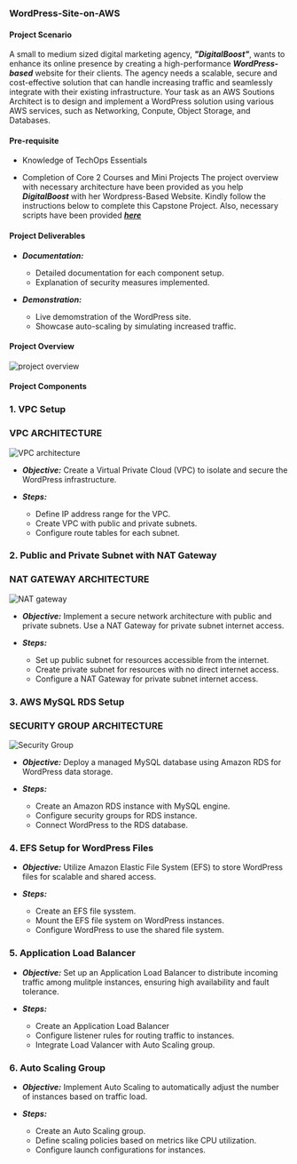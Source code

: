 ### WordPress-Site-on-AWS

#### Project Scenario
A small to medium sized digital marketing agency, **_"DigitalBoost"_**, wants to enhance its online presence by creating a high-performance **_WordPress-based_** website for their clients. The agency needs a scalable, secure and cost-effective solution that can handle increasing traffic and seamlessly integrate with their existing infrastructure. Your task as an AWS Soutions Architect is to design and implement a WordPress solution using various AWS services, such as Networking, Conpute, Object Storage, and Databases.

#### Pre-requisite
   - Knowledge of TechOps Essentials
  
   - Completion of Core 2 Courses and Mini Projects
The project overview with necessary architecture have been provided as you help **_DigitalBoost_** with her Wordpress-Based Website. Kindly follow the instructions below to complete this Capstone Project. Also, necessary scripts have been provided [**_here_**](https://github.com/dareyio/script-2)

#### Project Deliverables

- **_Documentation:_**
     - Detailed documentation for each component setup.
     - Explanation of security measures implemented.

 - **_Demonstration:_**
     - Live demomstration of the WordPress site.
     - Showcase auto-scaling by simulating increased traffic.
       
#### Project Overview

![project overview](https://github.com/isaac-adebayo247/WordPress-Site-on-AWS/assets/168349078/9677bcc1-7543-4a8c-8346-518f6ac74eb4)

#### Project Components
### 1. VPC Setup
### VPC ARCHITECTURE

![VPC architecture](https://github.com/isaac-adebayo247/WordPress-Site-on-AWS/assets/168349078/b05beaa5-72dc-4e53-a5ff-f3b189223622)

- **_Objective:_** Create a Virtual Private Cloud (VPC) to isolate and secure the WordPress infrastructure.
  
- **_Steps:_**
     - Define IP address range for the VPC.
     - Create VPC with public and private subnets.
     - Configure route tables for each subnet.

### 2. Public and Private Subnet with NAT Gateway
### NAT GATEWAY ARCHITECTURE

![NAT gateway](https://github.com/isaac-adebayo247/WordPress-Site-on-AWS/assets/168349078/1d0da4a2-2fe3-4a09-b42d-407de0573809)

- **_Objective:_** Implement a secure network architecture with public and private subnets. Use a NAT Gateway for private subnet internet access.
  
- **_Steps:_**
     - Set up public subnet for resources accessible from the internet.
     - Create private subnet for resources with no direct internet access.
     - Configure a NAT Gateway for private subnet internet access.

### 3. AWS MySQL RDS Setup
### SECURITY GROUP ARCHITECTURE

![Security Group](https://github.com/isaac-adebayo247/WordPress-Site-on-AWS/assets/168349078/165cbd39-76e3-40f9-9c8b-31ae63775173)

- **_Objective:_** Deploy a managed MySQL database using Amazon RDS for WordPress data storage.
  
- **_Steps:_**
     - Create an Amazon RDS instance with MySQL engine.
     - Configure security groups for RDS instance.
     - Connect WordPress to the RDS database.
       
### 4. EFS Setup for WordPress Files

- **_Objective:_** Utilize Amazon Elastic File System (EFS) to store WordPress files for scalable and shared access.
  
- **_Steps:_**
     - Create an EFS file sysstem.
     - Mount the EFS file system on WordPress instances.
     - Configure WordPress to use the shared file system.
       
### 5. Application Load Balancer

- **_Objective:_** Set up an Application Load Balancer to distribute incoming traffic among mulitple instances, ensuring high availability and fault tolerance.
  
- **_Steps:_**
     - Create an Application Load Balancer
     - Configure listener rules for routing traffic to instances.
     - Integrate Load Valancer with Auto Scaling group.

### 6. Auto Scaling Group

- **_Objective:_** Implement Auto Scaling to automatically adjust the number of instances based on traffic load.
  
- **_Steps:_**
     - Create an Auto Scaling group.
     - Define scaling policies based on metrics like CPU utilization.
     - Configure launch configurations for instances.
